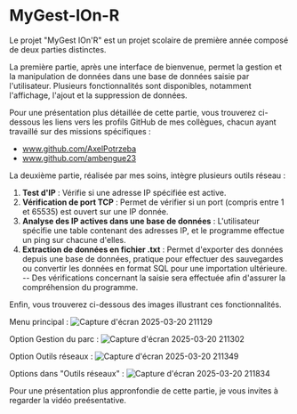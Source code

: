 # MyGest-IOn-R

Le projet "MyGest IOn'R" est un projet scolaire de première année composé de deux parties distinctes.   

La première partie, après une interface de bienvenue, permet la gestion et la manipulation de données dans une base de données saisie par l'utilisateur. Plusieurs fonctionnalités sont disponibles, notamment l'affichage, l'ajout et la suppression de données.  

Pour une présentation plus détaillée de cette partie, vous trouverez ci-dessous les liens vers les profils GitHub de mes collègues, chacun ayant travaillé sur des missions spécifiques :

- www.github.com/AxelPotrzeba
- www.github.com/ambengue23

La deuxième partie, réalisée par mes soins, intègre plusieurs outils réseau :  
1. **Test d'IP** : Vérifie si une adresse IP spécifiée est active.  
2. **Vérification de port TCP** : Permet de vérifier si un port (compris entre 1 et 65535) est ouvert sur une IP donnée.  
3. **Analyse des IP actives dans une base de données** : L'utilisateur spécifie une table contenant des adresses IP, et le programme effectue un ping sur chacune d'elles.  
4. **Extraction de données en fichier .txt** : Permet d'exporter des données depuis une base de données, pratique pour effectuer des sauvegardes ou convertir les données en format SQL pour une importation ultérieure.
--
Des vérifications concernant la saisie sera effectuée afin d'assurer la compréhension du programme.


Enfin, vous trouverez ci-dessous des images illustrant ces fonctionnalités.  

Menu principal : 
![Capture d'écran 2025-03-20 211129](https://github.com/user-attachments/assets/fc25b4d5-cee5-48d1-ac56-d2889a520bcd)

Option Gestion du parc :
![Capture d'écran 2025-03-20 211302](https://github.com/user-attachments/assets/2a86c354-92e8-46d1-8db5-ff172a6a11cb)

Option Outils réseaux :
![Capture d'écran 2025-03-20 211349](https://github.com/user-attachments/assets/3b2b0f94-2a75-4161-91e2-b348207c0652)

Options dans "Outils réseaux" :
![Capture d'écran 2025-03-20 211834](https://github.com/user-attachments/assets/b8f05613-c9df-46b5-b5ba-a9c59beabb1b)

Pour une présentation plus appronfondie de cette partie, je vous invites à regarder la vidéo preésentative.

